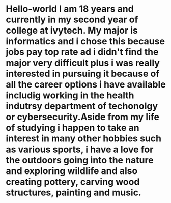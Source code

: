 # Hello-world I am 18 years and currently in my second year of college at ivytech. My major is informatics and i chose this because jobs pay top rate ad i didn't find the major very difficult plus i was really interested in pursuing it because of all the career options i have available includig working in the health indutrsy department of techonolgy or cybersecurity.Aside from my life of studying i happen to take an interest in many other hobbies such as various sports, i have a love for the outdoors going into the nature and exploring wildlife and also creating pottery, carving wood structures, painting and music.
